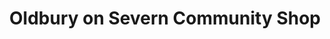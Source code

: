 ---
title: "Oldbury on Severn Community Shop"
url: /bristol/oldbury-on-severn-community-shop/
shop: convenience
---